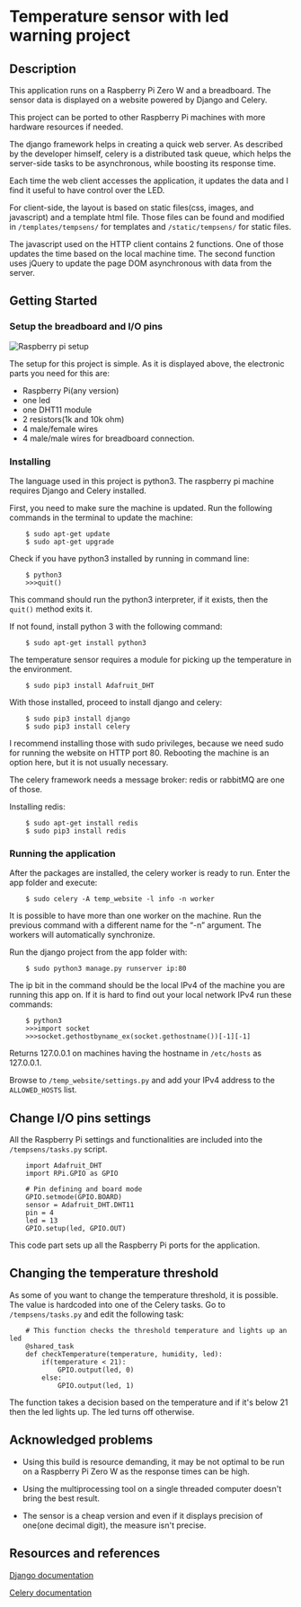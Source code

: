# Temperature sensor with led warning project

## Description
This application runs on a Raspberry Pi Zero W and a breadboard. The sensor data is displayed on a website powered by Django and Celery.

This project can be ported to other Raspberry Pi machines with more hardware resources if needed. 

The django framework helps in creating a quick web server. As described by the developer himself, celery is a distributed task queue, which helps the server-side tasks to be asynchronous, while boosting its response time.

Each time the web client accesses the application, it updates the data and I find it useful to have control over the LED.

For client-side, the layout is based on static files(css, images, and javascript) and a template html file. Those files can be found and modified in `/templates/tempsens/` for templates and `/static/tempsens/` for static files.

The javascript used on the HTTP client contains 2 functions. One of those updates the time based on the local machine time. The second function uses jQuery to update the page DOM asynchronous with data from the server.

## Getting Started

### Setup the breadboard and I/O pins

![Raspberry pi setup](https://i.ibb.co/qJShbz9/Annotation-2020-05-21-114706.jpg)

The setup for this project is simple. As it is displayed above, the electronic parts you need for this are: 
- Raspberry Pi(any version) 
- one led
- one DHT11 module
- 2 resistors(1k and 10k ohm)
- 4 male/female wires 
- 4 male/male wires for breadboard connection.

### Installing

The language used in this project is python3. The raspberry pi machine requires Django and Celery installed.

First, you need to make sure the machine is updated. Run the following commands in the terminal to update the machine:
```
    $ sudo apt-get update
    $ sudo apt-get upgrade
```

Check if you have python3 installed by running in command line:
```
    $ python3
    >>>quit()
```

This command should run the python3 interpreter, if it exists, then the `quit()` method exits it.

If not found, install python 3 with the following command:
```
    $ sudo apt-get install python3
```

The temperature sensor requires a module for picking up the temperature in the environment.
```
    $ sudo pip3 install Adafruit_DHT
```

With those installed, proceed to install django and celery:
```
    $ sudo pip3 install django
    $ sudo pip3 install celery
```

I recommend installing those with sudo privileges, because we need sudo for running the website on HTTP port 80. Rebooting the machine is an option here, but it is not usually necessary.

The celery framework needs a message broker: redis or rabbitMQ are one of those.

Installing redis:
```
    $ sudo apt-get install redis
    $ sudo pip3 install redis
```

### Running the application

After the packages are installed, the celery worker is ready to run. Enter the app folder and execute:
```
    $ sudo celery -A temp_website -l info -n worker
```
It is possible to have more than one worker on the machine. Run the previous command with a different name for the “-n” argument. The workers will automatically synchronize. 

Run the django project from the app folder with:
```
    $ sudo python3 manage.py runserver ip:80
```

The ip bit in the command should be the local IPv4 of the machine you are running this app on. If it is hard to find out your local network IPv4 run these commands:
```
    $ python3
    >>>import socket
    >>>socket.gethostbyname_ex(socket.gethostname())[-1][-1]
```
Returns 127.0.0.1 on machines having the hostname in `/etc/hosts` as 127.0.0.1.


Browse to `/temp_website/settings.py` and add your IPv4 address to the `ALLOWED_HOSTS` list.

## Change I/O pins settings

All the Raspberry Pi settings and functionalities are included into the `/tempsens/tasks.py` script.

```
	import Adafruit_DHT
	import RPi.GPIO as GPIO

	# Pin defining and board mode
	GPIO.setmode(GPIO.BOARD)
	sensor = Adafruit_DHT.DHT11
	pin = 4
	led = 13
	GPIO.setup(led, GPIO.OUT)
```

This code part sets up all the Raspberry Pi ports for the application.

## Changing the temperature threshold

As some of you want to change the temperature threshold, it is possible. The value is hardcoded into one of the Celery tasks. Go to `/tempsens/tasks.py` and edit the following task:

```
	# This function checks the threshold temperature and lights up an led
	@shared_task
	def checkTemperature(temperature, humidity, led):
		if(temperature < 21):
			GPIO.output(led, 0)
		else:
			GPIO.output(led, 1)
```

The function takes a decision based on the temperature and if it's below 21 then the led lights up. The led turns off otherwise.

## Acknowledged problems

- Using this build is resource demanding, it may be not optimal to be run on a Raspberry Pi Zero W as the response times can be high.

- Using the multiprocessing tool on a single threaded computer doesn't bring the best result.

- The sensor is a cheap version and even if it displays precision of one(one decimal digit), the measure isn't precise.

## Resources and references

[Django documentation](https://towardsdatascience.com/image-panorama-stitching-with-opencv-2402bde6b46c)

[Celery documentation](https://docs.celeryproject.org/en/stable/)